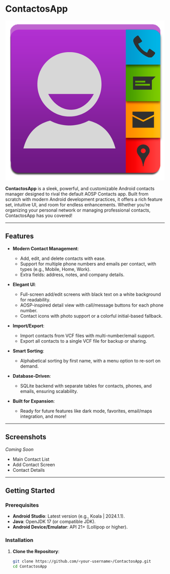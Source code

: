 # ContactosApp

![Contactos Icon](app/src/main/res/drawable/ic_contact_icon.png)

**ContactosApp** is a sleek, powerful, and customizable Android contacts manager designed to rival the default AOSP Contacts app. Built from scratch with modern Android development practices, it offers a rich feature set, intuitive UI, and room for endless enhancements. Whether you’re organizing your personal network or managing professional contacts, ContactosApp has you covered!

---

## Features

- **Modern Contact Management**:
  - Add, edit, and delete contacts with ease.
  - Support for multiple phone numbers and emails per contact, with types (e.g., Mobile, Home, Work).
  - Extra fields: address, notes, and company details.

- **Elegant UI**:
  - Full-screen add/edit screens with black text on a white background for readability.
  - AOSP-inspired detail view with call/message buttons for each phone number.
  - Contact icons with photo support or a colorful initial-based fallback.

- **Import/Export**:
  - Import contacts from VCF files with multi-number/email support.
  - Export all contacts to a single VCF file for backup or sharing.

- **Smart Sorting**:
  - Alphabetical sorting by first name, with a menu option to re-sort on demand.

- **Database-Driven**:
  - SQLite backend with separate tables for contacts, phones, and emails, ensuring scalability.

- **Built for Expansion**:
  - Ready for future features like dark mode, favorites, email/maps integration, and more!

---

## Screenshots

*Coming Soon*
- Main Contact List
- Add Contact Screen
- Contact Details

---

## Getting Started

### Prerequisites
- **Android Studio**: Latest version (e.g., Koala | 2024.1.1).
- **Java**: OpenJDK 17 (or compatible JDK).
- **Android Device/Emulator**: API 21+ (Lollipop or higher).

### Installation
1. **Clone the Repository**:
   ```bash
   git clone https://github.com/<your-username>/ContactosApp.git
   cd ContactosApp

